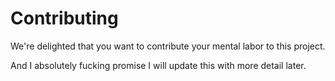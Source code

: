 # Contributing

We're delighted that you want to contribute your mental labor to this project.

And I absolutely fucking promise I will update this with more detail later.